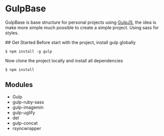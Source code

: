 # GulpBase
GulpBase is base structure for personal projects using [GulpJS](http://gulpjs.com), the idea is make more simple much possible to create a simple project. Using sass for styles.

## Get Started
Before start with the project, install gulp globally
```
$ npm install -g gulp
```

Now clone the project locally and install all dependencies
```
$ npm install
```
## Modules
 - Gulp
 - gulp-ruby-sass
 - gulp-imagemin
 - gulp-uglify
 - del
 - gulp-concat
 - rsyncwrapper
